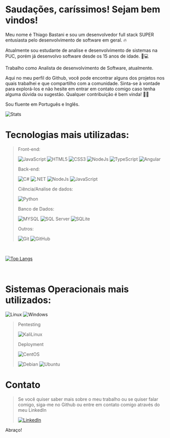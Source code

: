 
# Saudações, caríssimos! Sejam bem vindos!

Meu nome é Thiago Bastani e sou um desenvolvedor full stack SUPER entusiasta pelo desenvolvimento de software em geral. 🔥

Atualmente sou estudante de analise e desenvolvimento de sistemas na PUC, porém já desenvolvo software desde os 15 anos de idade. 📓💻

Trabalho como Analista de desenvolvimento de Software, atualmente.

Aqui no meu perfil do Github, você pode encontrar alguns dos projetos nos quais trabalhei e que compartilho com a comunidade. Sinta-se à vontade para explorá-los e não hesite em entrar em contato comigo caso tenha alguma dúvida ou sugestão. Qualquer contribuição é bem vinda! 🌟🌠

Sou fluente em Português e Inglês. 

![Stats](https://github-readme-stats.vercel.app/api?username=Thiago-Bastani&theme=blue-green)

# Tecnologias mais utilizadas:

> Front-end:
> 
> ![JavaScript](https://img.shields.io/badge/JavaScript-F7DF1E?style=for-the-badge&logo=javascript&logoColor=black)
> ![HTML5](https://img.shields.io/badge/HTML5-E34F26?style=for-the-badge&logo=html5&logoColor=white)
> ![CSS3](https://img.shields.io/badge/CSS3-1572B6?style=for-the-badge&logo=css3&logoColor=white)
> ![NodeJs](https://img.shields.io/badge/Node.js-43853D?style=for-the-badge&logo=node.js&logoColor=white)
> ![TypeScript](https://img.shields.io/badge/TypeScript-007ACC?style=for-the-badge&logo=typescript&logoColor=white)
> ![Angular](https://img.shields.io/badge/Angular-DD0031?style=for-the-badge&logo=angular&logoColor=white)
> 
> Back-end:
> 
> ![C#](https://img.shields.io/badge/C%23-239120?style=for-the-badge&logo=c-sharp&logoColor=white)
> ![.NET](https://img.shields.io/badge/.NET-5C2D91?style=for-the-badge&logo=.net&logoColor=white)
> ![NodeJs](https://img.shields.io/badge/Node.js-43853D?style=for-the-badge&logo=node.js&logoColor=white)
> ![JavaScript](https://img.shields.io/badge/JavaScript-F7DF1E?style=for-the-badge&logo=javascript&logoColor=black)
> 
> Ciência/Analise de dados:
> 
> ![Python](https://img.shields.io/badge/Python-3776AB?style=for-the-badge&logo=python&logoColor=white)
> 
> Banco de Dados:
> 
> ![MYSQL](https://img.shields.io/badge/MySQL-00000F?style=for-the-badge&logo=mysql&logoColor=white)
> ![SQL Server](https://img.shields.io/badge/Microsoft_SQL_Server-CC2927?style=for-the-badge&logo=microsoft-sql-server&logoColor=white)
> ![SQLite](https://img.shields.io/badge/SQLite-07405E?style=for-the-badge&logo=sqlite&logoColor=white)
> 
> Outros:
> 
> ![Git](https://img.shields.io/badge/GIT-E44C30?style=for-the-badge&logo=git&logoColor=white)
> ![GitHub](https://img.shields.io/badge/GitHub-100000?style=for-the-badge&logo=github&logoColor=white)

<br>

[![Top Langs](https://github-readme-stats.vercel.app/api/top-langs/?username=anuraghazra&layout=compact&theme=blue-green)](https://github.com/anuraghazra/github-readme-stats)

<br>

# Sistemas Operacionais mais utilizados:

![Linux](https://img.shields.io/badge/Linux-FCC624?style=for-the-badge&logo=linux&logoColor=black)
![Windows](https://img.shields.io/badge/Windows-0078D6?style=for-the-badge&logo=windows&logoColor=white)

>  Pentesting
> 
> ![KaliLinux](https://img.shields.io/badge/Kali_Linux-557C94?style=for-the-badge&logo=kali-linux&logoColor=white)
>
> Deployment
> 
> ![CentOS](https://img.shields.io/badge/Cent%20OS-262577?style=for-the-badge&logo=CentOS&logoColor=white)
>
> ![Debian](https://img.shields.io/badge/Debian-A81D33?style=for-the-badge&logo=debian&logoColor=white)
> ![Ubuntu](https://img.shields.io/badge/Ubuntu-E95420?style=for-the-badge&logo=ubuntu&logoColor=white)

# Contato

>Se você quiser saber mais sobre o meu trabalho ou se quiser falar comigo, siga-me no Github ou entre em contato comigo através do meu LinkedIn
>
>[![LinkedIn](https://img.shields.io/badge/LinkedIn-0077B5?style=for-the-badge&logo=linkedin&logoColor=white)](https://www.linkedin.com/in/thiago-bastani/)

Abraço!
